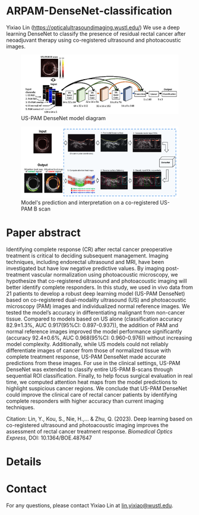 # ARPAM-DenseNet-classification
Yixiao Lin (https://opticalultrasoundimaging.wustl.edu/)
We use a deep learning DenseNet to classify the presence of residual rectal cancer after neoadjuvant therapy using co-registered ultrasound and photoacoustic images.
<figure>
  <img src="https://github.com/OpticalUltrasoundImaging/ARPAM-DenseNet-classification/blob/main/model%20diagram.PNG" alt="Model diagram">
  <figcaption>US-PAM DenseNet model diagram</figcaption>
</figure>

<figure>
  <img src="https://github.com/OpticalUltrasoundImaging/ARPAM-DenseNet-classification/blob/main/model%20prediction%20pipeline.PNG" alt="Model prediction">
  <figcaption>Model's prediction and interpretation on a co-registered US-PAM B scan</figcaption>
</figure>

# Paper abstract
Identifying complete response (CR) after rectal cancer preoperative treatment is critical to deciding subsequent management. Imaging techniques, including endorectal ultrasound and MRI, have been investigated but have low negative predictive values. By imaging post-treatment vascular normalization using photoacoustic microscopy, we hypothesize that co-registered ultrasound and photoacoustic imaging will better identify complete responders. In this study, we used in vivo data from 21 patients to develop a robust deep learning model (US-PAM DenseNet) based on co-registered dual-modality ultrasound (US) and photoacoustic microscopy (PAM) images and individualized normal reference images.  We tested the model’s accuracy in differentiating malignant from non-cancer tissue. Compared to models based on US alone (classification accuracy 82.9±1.3%, AUC 0.917(95%CI: 0.897-0.937)), the addition of PAM and normal reference images improved the model performance significantly (accuracy 92.4±0.6%, AUC 0.968(95%CI: 0.960-0.976)) without increasing model complexity. Additionally, while US models could not reliably differentiate images of cancer from those of normalized tissue with complete treatment response, US-PAM DenseNet made accurate predictions from these images. For use in the clinical settings, US-PAM DenseNet was extended to classify entire US-PAM B-scans through sequential ROI classification. Finally, to help focus surgical evaluation in real time, we computed attention heat maps from the model predictions to highlight suspicious cancer regions. We conclude that US-PAM DenseNet could improve the clinical care of rectal cancer patients by identifying complete responders with higher accuracy than current imaging techniques.

Citation: Lin, Y., Kou, S., Nie, H.,... & Zhu, Q. (2023). Deep learning based on co-registered ultrasound and photoacoustic imaging improves the assessment of rectal cancer treatment response. *Biomedical Optics Express*, DOI: 10.1364/BOE.487647

# Details

# Contact
For any questions, please contact Yixiao Lin at lin.yixiao@wustl.edu.
